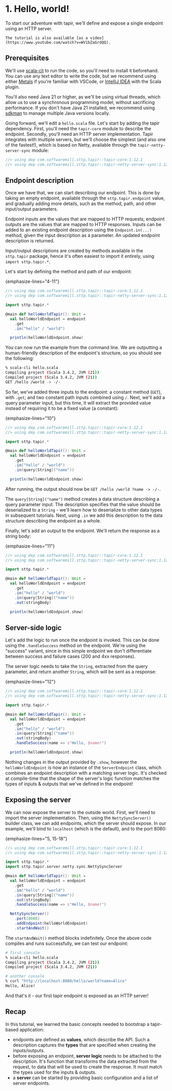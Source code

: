 # 1. Hello, world!

To start our adventure with tapir, we'll define and expose a single endpoint using an HTTP server.

```{note}
The tutorial is also available [as a video](https://www.youtube.com/watch?v=WV1bZaGrdQQ).
```

## Prerequisites

We'll use [scala-cli](https://scala-cli.virtuslab.org) to run the code, so you'll need to install it beforehand.
You can use any text editor to write the code, but we recommend using either [Metals](https://scalameta.org/metals/) if
you're familiar with VSCode, or [IntelliJ IDEA](https://www.jetbrains.com/idea/) with the Scala plugin.

You'll also need Java 21 or higher, as we'll be using virtual threads, which allow us to use a synchronous programming
model, without sacrificing performance. If you don't have Java 21 installed, we recommend using
[sdkman](https://sdkman.io/) to manage multiple Java versions locally.

Going forward, we'll edit a `hello.scala` file. Let's start by adding the tapir dependency. First, you'll need the
`tapir-core` module to describe the endpoint. Secondly, you'll need an HTTP server implementation. Tapir integrates with
multiple servers, but we'll choose the simplest (and also one of the fastest!), which is based on Netty,
available through the `tapir-netty-server-sync` module:

```scala
//> using dep com.softwaremill.sttp.tapir::tapir-core:1.12.1
//> using dep com.softwaremill.sttp.tapir::tapir-netty-server-sync:1.12.1
```

## Endpoint description

Once we have that, we can start describing our endpoint. This is done by taking an empty endpoint, available through
the `sttp.tapir.endpoint` value, and gradually adding more details, such as the method, path, and other input/output
parameters.

Endpoint inputs are the values that are mapped to HTTP requests; endpoint outputs are the values that are mapped to
HTTP responses. Inputs can be added to an existing endpoint description using the `Endpoint.in(...)` method, given
the input description as a parameter. An updated endpoint description is returned.

Input/output descriptions are created by methods available in the `sttp.tapir` package, hence it's often easiest to
import it entirely, using `import sttp.tapir.*`.

Let's start by defining the method and path of our endpoint:

{emphasize-lines="4-11"}
```scala
//> using dep com.softwaremill.sttp.tapir::tapir-core:1.12.1
//> using dep com.softwaremill.sttp.tapir::tapir-netty-server-sync:1.12.1

import sttp.tapir.*

@main def helloWorldTapir(): Unit =
  val helloWorldEndpoint = endpoint
    .get
    .in("hello" / "world")

  println(helloWorldEndpoint.show)
```

You can now run the example from the command line. We are outputting a human-friendly description of the
endpoint's structure, so you should see the following:

```bash
% scala-cli hello.scala
Compiling project (Scala 3.4.2, JVM (21))
Compiled project (Scala 3.4.2, JVM (21))
GET /hello /world -> -/-
```

So far, we've added three inputs to the endpoint: a constant method (`GET`), with `.get`; and two constant path inputs
combined using `/`. Next, we'll add a query parameter input, but this time, it will extract the provided value instead
of requiring it to be a fixed value (a constant):

{emphasize-lines="10"}
```scala
//> using dep com.softwaremill.sttp.tapir::tapir-core:1.12.1
//> using dep com.softwaremill.sttp.tapir::tapir-netty-server-sync:1.12.1

import sttp.tapir.*

@main def helloWorldTapir(): Unit =
  val helloWorldEndpoint = endpoint
    .get
    .in("hello" / "world")
    .in(query[String]("name"))

  println(helloWorldEndpoint.show)
```

After running, the output should now be `GET /hello /world ?name -> -/-`.

The `query[String]("name")` method creates a data structure describing a query parameter input. The description
specifies that the value should be deserialized to a `String` - we'll learn how to deserialize to other data types in
subsequent tutorials. Next, using `.in` we add this description to the data structure describing the endpoint as a
whole.

Finally, let's add an output to the endpoint. We'll return the response as a string body:

{emphasize-lines="11"}
```scala
//> using dep com.softwaremill.sttp.tapir::tapir-core:1.12.1
//> using dep com.softwaremill.sttp.tapir::tapir-netty-server-sync:1.12.1

import sttp.tapir.*

@main def helloWorldTapir(): Unit =
  val helloWorldEndpoint = endpoint
    .get
    .in("hello" / "world")
    .in(query[String]("name"))
    .out(stringBody)

  println(helloWorldEndpoint.show)
```

## Server-side logic

Let's add the logic to run once the endpoint is invoked. This can be done using
the `.handleSuccess`  method on the endpoint. We're using the "success" variant, since in this simple endpoint
we don't differentiate between success and failure cases (200 and 4xx responses).

The server logic needs to take the `String`, extracted from the query parameter, and return another `String`, which
will be sent as a response:

{emphasize-lines="12"}
```scala
//> using dep com.softwaremill.sttp.tapir::tapir-core:1.12.1
//> using dep com.softwaremill.sttp.tapir::tapir-netty-server-sync:1.12.1

import sttp.tapir.*

@main def helloWorldTapir(): Unit =
  val helloWorldEndpoint = endpoint
    .get
    .in("hello" / "world")
    .in(query[String]("name"))
    .out(stringBody)
    .handleSuccess(name => s"Hello, $name!")

  println(helloWorldEndpoint.show)
```

Nothing changes in the output provided by `.show`, however the `helloWorldEndpoint` is now an instance of the
`ServerEndpoint` class, which combines an endpoint description with a matching server logic. It's checked at
compile-time that the shape of the server's logic function matches the types of inputs & outputs that we've defined in
the endpoint!

## Exposing the server

We can now expose the server to the outside world. First, we'll need to import the server implementation. Then,
using the `NettySyncServer()` builder class, we can add endpoints, which the server should expose. In our
example, we'll bind to `localhost` (which is the default), and to the port 8080:

{emphasize-lines="5, 15-18"}
```scala
//> using dep com.softwaremill.sttp.tapir::tapir-core:1.12.1
//> using dep com.softwaremill.sttp.tapir::tapir-netty-server-sync:1.12.1

import sttp.tapir.*
import sttp.tapir.server.netty.sync.NettySyncServer

@main def helloWorldTapir(): Unit =
  val helloWorldEndpoint = endpoint
    .get
    .in("hello" / "world")
    .in(query[String]("name"))
    .out(stringBody)
    .handleSuccess(name => s"Hello, $name!")

  NettySyncServer()
    .port(8080)
    .addEndpoint(helloWorldEndpoint)
    .startAndWait()
```

The `startAndWait()` method blocks indefinitely. Once the above code compiles and runs successfully, we can test our
endpoint:

```bash
# first console
% scala-cli hello.scala
Compiling project (Scala 3.4.2, JVM (21))
Compiled project (Scala 3.4.2, JVM (21))

# another console
% curl "http://localhost:8080/hello/world?name=Alice"
Hello, Alice!
```

And that's it - our first tapir endpoint is exposed as an HTTP server!

## Recap

In this tutorial, we learned the basic concepts needed to bootstrap a tapir-based application:

* endpoints are defined as **values**, which describe the API. Such a description captures the **types** that are
  specified when creating the inputs/outputs.
* before exposing an endpoint, **server logic** needs to be attached to the description. It's function that transforms 
  the data extracted from the request, to data that will be used to create the response. It must match the types used
  for the inputs & outputs.
* a **server** can be started by providing basic configuration and a list of server endpoints.
